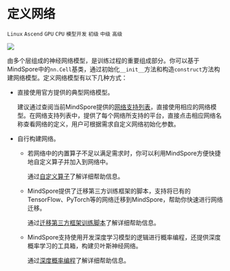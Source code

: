 # 定义网络

`Linux` `Ascend` `GPU` `CPU` `模型开发` `初级` `中级` `高级`

<a href="https://gitee.com/mindspore/docs/blob/r1.3/docs/mindspore/programming_guide/source_zh_cn/defining_the_network.md" target="_blank"><img src="https://gitee.com/mindspore/docs/raw/r1.3/resource/_static/logo_source.png"></a>

由多个层组成的神经网络模型，是训练过程的重要组成部分。你可以基于MindSpore中的`nn.Cell`基类，通过初始化`__init__`方法和构造`construct`方法构建网络模型。定义网络模型有以下几种方式：

- 直接使用官方提供的典型网络模型。

  建议通过查阅当前MindSpore提供的[网络支持列表](https://www.mindspore.cn/docs/note/zh-CN/r1.3/network_list_ms.html)，直接使用相应的网络模型。在网络支持列表中，提供了每个网络所支持的平台，直接点击相应网络名称查看网络的定义，用户可根据需求自定义网络初始化参数。

- 自行构建网络。

    - 若网络中的内置算子不足以满足需求时，你可以利用MindSpore方便快捷地自定义算子并加入到网络中。

      通过[自定义算子](https://www.mindspore.cn/docs/programming_guide/zh-CN/r1.3/custom_operator.html)了解详细帮助信息。

    - MindSpore提供了迁移第三方训练框架的脚本，支持将已有的TensorFlow、PyTorch等的网络迁移到MindSpore，帮助你快速进行网络迁移。

      通过[迁移第三方框架训练脚本](https://www.mindspore.cn/docs/programming_guide/zh-CN/r1.3/migrate_script.html)了解详细帮助信息。

    - MindSpore支持使用开发深度学习模型的逻辑进行概率编程，还提供深度概率学习的工具箱，构建贝叶斯神经网络。

      通过[深度概率编程](https://www.mindspore.cn/probability/docs/zh-CN/r1.3/apply_deep_probability_programming.html)了解详细帮助信息。
